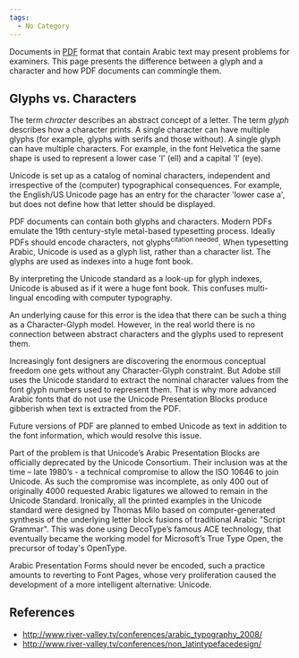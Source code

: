 ```yaml
---
tags:
  - No Category
---
```

Documents in [PDF](pdf.md) format that contain Arabic text may
present problems for examiners. This page presents the difference
between a glyph and a character and how PDF documents can commingle
them.

## Glyphs vs. Characters

The term *chracter* describes an abstract concept of a letter. The term
*glyph* describes how a character prints. A single character can have
multiple glyphs (for example, glyphs with serifs and those without). A
single glyph can have multiple characters. For example, in the font
Helvetica the same shape is used to represent a lower case 'l' (ell) and
a capital 'I' (eye).

Unicode is set up as a catalog of nominal characters, independent and
irrespective of the (computer) typographical consequences. For example,
the English/US Unicode page has an entry for the character 'lower case
a', but does not define how that letter should be displayed.

PDF documents can contain both glyphs and characters. Modern PDFs
emulate the 19th century-style metal-based typesetting process. Ideally
PDFs should encode characters, not glyphs<sup>citation needed</sup>.
When typesetting Arabic, Unicode is used as a glyph list, rather than a
character list. The glyphs are used as indexes into a huge font book.

By interpreting the Unicode standard as a look-up for glyph indexes,
Unicode is abused as if it were a huge font book. This confuses
multi-lingual encoding with computer typography.

An underlying cause for this error is the idea that there can be such a
thing as a Character-Glyph model. However, in the real world there is no
connection between abstract characters and the glyphs used to represent
them.

Increasingly font designers are discovering the enormous conceptual
freedom one gets without any Character-Glyph constraint. But Adobe still
uses the Unicode standard to extract the nominal character values from
the font glyph numbers used to represent them. That is why more advanced
Arabic fonts that do not use the Unicode Presentation Blocks produce
gibberish when text is extracted from the PDF.

Future versions of PDF are planned to embed Unicode as text in addition
to the font information, which would resolve this issue.

Part of the problem is that Unicode’s Arabic Presentation Blocks are
officially deprecated by the Unicode Consortium. Their inclusion was at
the time – late 1980’s - a technical compromise to allow the ISO 10646
to join Unicode. As such the compromise was incomplete, as only 400 out
of originally 4000 requested Arabic ligatures we allowed to remain in
the Unicode Standard. Ironically, all the printed examples in the
Unicode standard were designed by Thomas Milo based on
computer-generated synthesis of the underlying letter block fusions of
traditional Arabic "Script Grammar". This was done using DecoType’s
famous ACE technology, that eventually became the working model for
Microsoft’s True Type Open, the precursor of today's OpenType.

Arabic Presentation Forms should never be encoded, such a practice
amounts to reverting to Font Pages, whose very proliferation caused the
development of a more intelligent alternative: Unicode.

## References

- <http://www.river-valley.tv/conferences/arabic_typography_2008/>
- <http://www.river-valley.tv/conferences/non_latintypefacedesign/>
